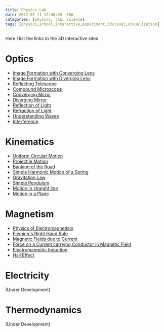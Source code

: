 ```yaml
---
title: Physics Lab
date: 2022-07-11 12:00:00 -500
categories: [physics, lab, science]
tags: [physics,school,interactive,experiment,3dvisual,visualization]
---
```


Here I list the links to the 3D interactive sites 

# Optics

* [Image Formation with Converging Lens](https://effectuall.github.io/#Simulations/Optics_Converging_Lens)
* [Image Formation with Diverging Lens](https://effectuall.github.io/#Simulations/Optics_Diverging_Lens)
* [Reflecting Telescope](https://effectuall.github.io/#Simulations/Optics_Astronomical_Telescope)
* [Compound Microscope](https://effectuall.github.io/#Simulations/Optics_Compound_Microscope)
* [Converging Mirror](https://effectuall.github.io/#Simulations/Optics_Converging_Mirror)
* [Diverging Mirror](https://effectuall.github.io/#Simulations/Optics_Diverging_Mirror)
* [Reflection of Light](https://effectuall.github.io/#Simulations/Optics_Reflection_of_Light)
* [Refraction of Light](https://effectuall.github.io/#Simulations/Optics_Refraction_of_Light)
* [Understanding Waves](https://effectuall.github.io/#Simulations/Optics_Understanding_Waves)
* [Interference](https://effectuall.github.io/#Simulations/Optics_Interference)

# Kinematics

* [Uniform Circular Motion](https://effectuall.github.io/#Simulations/Classical%20Mechanics_Circular_Motion.html)
* [Projectile Motion](https://effectuall.github.io/#Simulations/Classical%20Mechanics_Projectile_Motion.html)
* [Banking of the Road](https://effectuall.github.io/#Simulations/Classical%20Mechanics_Banking_on_a_Road.html)
* [Simple Harmonic Motion of a Spring](https://effectuall.github.io/#Simulations/Classical%20Mechanics_Spring_Force.html)
* [Gravitation Law](https://effectuall.github.io/#Simulations/Classical%20Mechanics_Gravitation_Law.html)
* [Simple Pendulum](https://effectuall.github.io/#Simulations/Classical%20Mechanics_Simple_Pendulum.html)
* [Motion in straight line](https://effectuall.github.io/#Simulations/Classical%20Mechanics_Motion_in_straight_line.html)
* [Motion in a Plane](https://effectuall.github.io/#Simulations/Classical%20Mechanics_Motion_in_a_Plane.html)

# Magnetism

* [Physics of Electromagnetism](https://effectuall.github.io/#Simulations/Magnetism_History_of_Electromagnetism.html)
* [Fleming's Right Hand Rule](https://effectuall.github.io/#Simulations/Magnetism_Fleming's_Thumb_Rule.html)
* [Magnetic Fields due to Current](https://effectuall.github.io/#Simulations/Magnetism_Magnetic_Effect_due_to_Current.html)
* [Force on a Current carrying Conductor in Magnetic Field](https://effectuall.github.io/#Simulations/Magnetism_Force_on_a_Current_Carrying_Conductor.html)
* [Electromagnetic Induction](https://effectuall.github.io/#Simulations/Magnetism_Electromagnetic_Induction.html)
* [Hall Effect](https://effectuall.github.io/#Simulations/Magnetism_Hall_Effect.html)

# Electricity

(Under Development)

# Thermodynamics

(Under Development)


